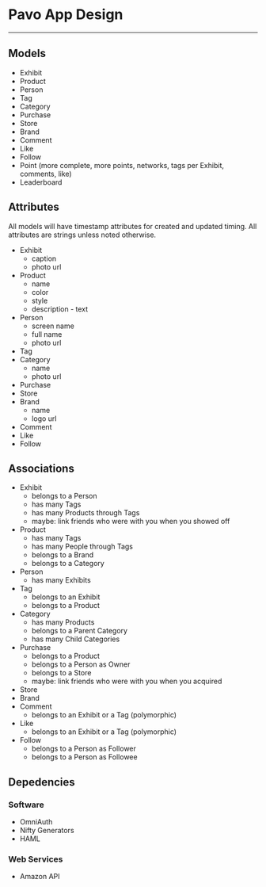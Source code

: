 # Pavo App Design

---

## Models
* Exhibit
* Product
* Person
* Tag
* Category
* Purchase
* Store
* Brand
* Comment
* Like
* Follow
* Point (more complete, more points, networks, tags per Exhibit, comments, like)
* Leaderboard

## Attributes

All models will have timestamp attributes for created and updated timing. All attributes are strings unless noted otherwise.

* Exhibit
  * caption
  * photo url
* Product
  * name
  * color
  * style
  * description - text
* Person
  * screen name
  * full name
  * photo url
* Tag
* Category
  * name
  * photo url
* Purchase
* Store
* Brand
  * name
  * logo url
* Comment
* Like
* Follow

## Associations
* Exhibit
  * belongs to a Person
  * has many Tags
  * has many Products through Tags
  * maybe: link friends who were with you when you showed off
* Product
  * has many Tags
  * has many People through Tags
  * belongs to a Brand
  * belongs to a Category
* Person
  * has many Exhibits
* Tag
  * belongs to an Exhibit
  * belongs to a Product
* Category
  * has many Products
  * belongs to a Parent Category
  * has many Child Categories
* Purchase
  * belongs to a Product
  * belongs to a Person as Owner
  * belongs to a Store
  * maybe: link friends who were with you when you acquired
* Store
* Brand
* Comment
  * belongs to an Exhibit or a Tag (polymorphic)
* Like
  * belongs to an Exhibit or a Tag (polymorphic)
* Follow
  * belongs to a Person as Follower
  * belongs to a Person as Followee

## Depedencies
### Software
* OmniAuth
* Nifty Generators
* HAML

### Web Services
* Amazon API

